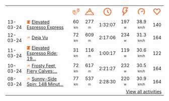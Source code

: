 <table>
    <tr>
        <th></th>
        <th></th>
        <th align="center"><img src="https://raw.githubusercontent.com/robiningelbrecht/strava-activities/master/public/distance.svg" width="30" alt="distance" title="distance"/></th>
        <th align="center"><img src="https://raw.githubusercontent.com/robiningelbrecht/strava-activities/master/public/elevation.svg" width="30" alt="elevation" title="elevation"/></th>
        <th align="center"><img src="https://raw.githubusercontent.com/robiningelbrecht/strava-activities/master/public/time.svg" width="30" alt="time" title="time"/></th>
        <th align="center"><img src="https://raw.githubusercontent.com/robiningelbrecht/strava-activities/master/public/average-watt.svg" width="30" alt="average watts" title="average watts"/></th>
        <th align="center"><img src="https://raw.githubusercontent.com/robiningelbrecht/strava-activities/master/public/average-speed.svg" width="30" alt="average speed" title="average speed"/></th>
        <th align="center"><img src="https://raw.githubusercontent.com/robiningelbrecht/strava-activities/master/public/heart-rate.svg" width="30" alt="average heart rate" title="average heart rate"/></th>
    </tr>
            <tr>
            <td>13-03-24</td>
            <td>
                                <img src="https://raw.githubusercontent.com/robiningelbrecht/strava-activities/master/public/activity-virtual-ride-zwift.svg" width="12" alt="Elevated Espresso Express" title="Elevated Espresso Express"/>
<a href="https://www.strava.com/activities/10950998424" title="Kcal: 1045 | Gear: None ">Elevated Espresso Express</a>
            </td>
            <td align="center">60 <sup><sub>km</sub></sup></td>
            <td align="center">277 <sup><sub>m</sub></sup></td>
            <td align="center">1:32:07</td>
            <td align="center">197 <sup><sub>w</sub></sup></td>
            <td align="center">38.9 <sup><sub>km/h</sub></sup></td>
            <td align="center">140</td>
        </tr>
            <tr>
            <td>12-03-24</td>
            <td>
                <img src="https://raw.githubusercontent.com/robiningelbrecht/strava-activities/master/public/activity-ride.svg" width="12" alt="Deja Vu" title="Deja Vu"/>
<a href="https://www.strava.com/activities/10943972678" title="Kcal: 2122 | Gear: None ">Deja Vu</a>
            </td>
            <td align="center">72 <sup><sub>km</sub></sup></td>
            <td align="center">609 <sup><sub>m</sub></sup></td>
            <td align="center">2:17:06</td>
            <td align="center">234 <sup><sub>w</sub></sup></td>
            <td align="center">31.3 <sup><sub>km/h</sub></sup></td>
            <td align="center">164</td>
        </tr>
            <tr>
            <td>11-03-24</td>
            <td>
                                <img src="https://raw.githubusercontent.com/robiningelbrecht/strava-activities/master/public/activity-virtual-ride-zwift.svg" width="12" alt="Elevated Espresso Ride: 19 Miles, 380 Feet, and a Dash of Caffeine" title="Elevated Espresso Ride: 19 Miles, 380 Feet, and a Dash of Caffeine"/>
<a href="https://www.strava.com/activities/10937481259" title="Kcal: 411 | Gear: None ">Elevated Espresso Ride: 19...</a>
            </td>
            <td align="center">31 <sup><sub>km</sub></sup></td>
            <td align="center">116 <sup><sub>m</sub></sup></td>
            <td align="center">1:00:17</td>
            <td align="center">119 <sup><sub>w</sub></sup></td>
            <td align="center">30.6 <sup><sub>km/h</sub></sup></td>
            <td align="center">122</td>
        </tr>
            <tr>
            <td>10-03-24</td>
            <td>
                <img src="https://raw.githubusercontent.com/robiningelbrecht/strava-activities/master/public/activity-ride.svg" width="12" alt="Frosty Feet, Fiery Calves: 44 Miles of Elevation Delirium!" title="Frosty Feet, Fiery Calves: 44 Miles of Elevation Delirium!"/>
<a href="https://www.strava.com/activities/10931595968" title="Kcal: 2173 | Gear: None ">Frosty Feet, Fiery Calves:...</a>
            </td>
            <td align="center">72 <sup><sub>km</sub></sup></td>
            <td align="center">617 <sup><sub>m</sub></sup></td>
            <td align="center">2:21:27</td>
            <td align="center">232 <sup><sub>w</sub></sup></td>
            <td align="center">30.5 <sup><sub>km/h</sub></sup></td>
            <td align="center">164</td>
        </tr>
            <tr>
            <td>08-03-24</td>
            <td>
                <img src="https://raw.githubusercontent.com/robiningelbrecht/strava-activities/master/public/activity-ride.svg" width="12" alt="Sunny-Side Spin: 148 Minutes of Wheely Good Fun" title="Sunny-Side Spin: 148 Minutes of Wheely Good Fun"/>
<a href="https://www.strava.com/activities/10918897510" title="Kcal: 2163 | Gear: None ">Sunny-Side Spin: 148 Minut...</a>
            </td>
            <td align="center">77 <sup><sub>km</sub></sup></td>
            <td align="center">537 <sup><sub>m</sub></sup></td>
            <td align="center">2:28:30</td>
            <td align="center">220 <sup><sub>w</sub></sup></td>
            <td align="center">30.9 <sup><sub>km/h</sub></sup></td>
            <td align="center">164</td>
        </tr>
                <tr>
            <td colspan="8" align="right"><a href="https://github.com/robiningelbrecht/strava-activities#activities">View all activities</a></td>
        </tr>
    </table>
